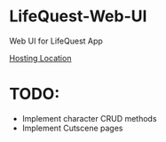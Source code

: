 # LifeQuest-Web-UI
Web UI for LifeQuest App

[Hosting Location](http://lifequest-web-ui.s3-website-us-west-2.amazonaws.com/)

# TODO:

- Implement character CRUD methods
- Implement Cutscene pages
